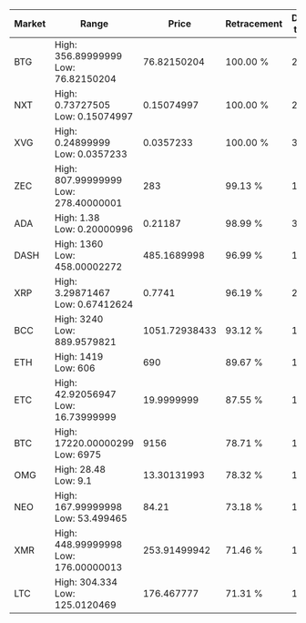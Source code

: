 | Market | Range | Price| Retracement | Doubles to 50% |
| --- | --- | --- | --- | --- |
| BTG | High: 356.89999999<br />Low: 76.82150204 | 76.82150204 | 100.00 % | 2.82 |
| NXT | High: 0.73727505<br />Low: 0.15074997 | 0.15074997 | 100.00 % | 2.95 |
| XVG | High: 0.24899999<br />Low: 0.0357233 | 0.0357233 | 100.00 % | 3.99 |
| ZEC | High: 807.99999999<br />Low: 278.40000001 | 283 | 99.13 % | 1.92 |
| ADA | High: 1.38<br />Low: 0.20000996 | 0.21187 | 98.99 % | 3.73 |
| DASH | High: 1360<br />Low: 458.00002272 | 485.1689998 | 96.99 % | 1.87 |
| XRP | High: 3.29871467<br />Low: 0.67412624 | 0.7741 | 96.19 % | 2.57 |
| BCC | High: 3240<br />Low: 889.9579821 | 1051.72938433 | 93.12 % | 1.96 |
| ETH | High: 1419<br />Low: 606 | 690 | 89.67 % | 1.47 |
| ETC | High: 42.92056947<br />Low: 16.73999999 | 19.9999999 | 87.55 % | 1.49 |
| BTC | High: 17220.00000299<br />Low: 6975 | 9156 | 78.71 % | 1.32 |
| OMG | High: 28.48<br />Low: 9.1 | 13.30131993 | 78.32 % | 1.41 |
| NEO | High: 167.99999998<br />Low: 53.499465 | 84.21 | 73.18 % | 1.32 |
| XMR | High: 448.99999998<br />Low: 176.00000013 | 253.91499942 | 71.46 % | 1.23 |
| LTC | High: 304.334<br />Low: 125.0120469 | 176.467777 | 71.31 % | 1.22 |
